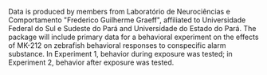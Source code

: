 Data is produced by members from Laboratório de Neurociências e Comportamento "Frederico Guilherme Graeff", affiliated to Universidade Federal do Sul e Sudeste do Pará and Universidade do Estado do Pará. The package will include primary data for a behavioral experiment on the effects of MK-212 on zebrafish behavioral responses to conspecific alarm substance. In Experiment 1, behavior during exposure was tested; in Experiment 2, behavior after exposure was tested.
